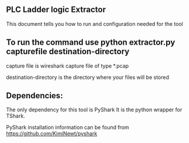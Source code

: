 PLC Ladder logic Extractor
-
This document tells you how to run and configuration needed for the tool

To run the command use
python extractor.py capturefile destination-directory
-
capture file is wireshark capture file of type *.pcap

destination-directory is the directory where your files will be stored

Dependencies:
-
The only dependency for this tool is PyShark 
It is the python wrapper for TShark.

PyShark installation information can be found from https://github.com/KimiNewt/pyshark

